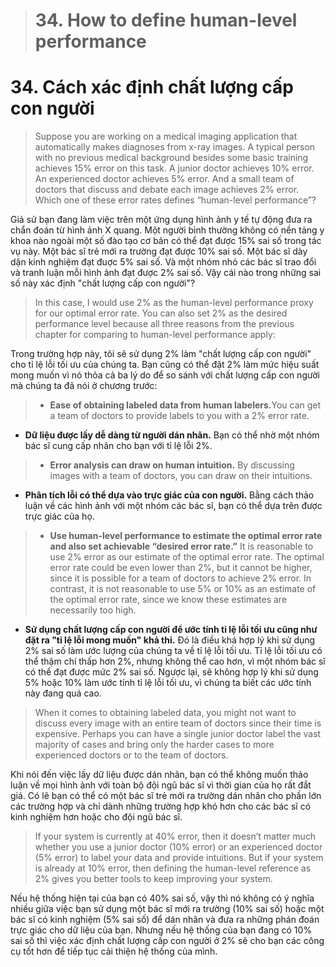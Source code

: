 > # 34. How to define human-level performance

# 34. Cách xác định chất lượng cấp con người

> Suppose you are working on a medical imaging application that automatically makes diagnoses from x-ray images. A typical person with no previous medical background besides some basic training achieves 15% error on this task. A junior doctor achieves 10% error. An experienced doctor achieves 5% error. And a small team of doctors that discuss and debate each image achieves 2% error. Which one of these error rates defines “human-level performance”?

Giả sử bạn đang làm việc trên một ứng dụng hình ảnh y tế tự động đưa ra chẩn đoán từ hình ảnh X quang. Một người bình thường không có nền tảng y khoa nào ngoài một số đào tạo cơ bản có thể đạt được 15% sai số trong tác vụ này. Một bác sĩ trẻ mới ra trường đạt được 10% sai số. Một bác sĩ dày dặn kinh nghiệm đạt đuợc 5% sai số. Và một nhóm nhỏ các bác sĩ trao đổi và tranh luận mỗi hình ảnh đạt được 2% sai số. Vậy cái nào trong những sai số này xác định "chất lượng cấp con người"?

> In this case, I would use 2% as the human-level performance proxy for our optimal error rate. You can also set 2% as the desired performance level because all three reasons from the previous chapter for comparing to human-level performance apply:

Trong trường hợp này, tôi sẽ sử dụng 2% làm "chất lượng cấp con người" cho tỉ lệ lỗi tối ưu của chúng ta. Bạn cũng có thể đặt 2% làm mức hiệu suất mong muốn vì nó thỏa cả ba lý do để so sánh với chất lượng cấp con người mà chúng ta đã nói ở chương trước:

> * **Ease of obtaining labeled data from human labelers.​** You can get a team of doctors to provide labels to you with a 2% error rate.

* **Dữ liệu được lấy dễ dàng từ người dán nhãn.** Bạn có thể nhờ một nhóm bác sĩ cung cấp nhãn cho bạn với tỉ lệ lỗi 2%.

> * **Error analysis can draw on human intuition.** ​By discussing images with a team of doctors, you can draw on their intuitions.

* **Phân tích lỗi có thể dựa vào trực giác của con người.** Bằng cách thảo luận về các hình ảnh với một nhóm các bác sĩ, bạn có thể dựa trên được trực giác của họ.


> * **Use human-level performance to estimate the optimal error rate and also set achievable “desired error rate.”​** It is reasonable to use 2% error as our estimate of the optimal error rate. The optimal error rate could be even lower than 2%, but it cannot be higher, since it is possible for a team of doctors to achieve 2% error. In contrast, it is not reasonable to use 5% or 10% as an estimate of the optimal error rate, since we know these estimates are necessarily too high.

* **Sử dụng chất lượng cấp con người để ước tính tỉ lệ lỗi tối ưu cũng như đặt ra "tỉ lệ lỗi mong muốn"​ khả thi.** Đó là điều khá hợp lý khi sử dụng 2% sai số làm ước lượng của chúng ta về tỉ lệ lỗi tối ưu. Tỉ lệ lỗi tối ưu có thể thậm chí thấp hơn 2%, nhưng không thể cao hơn, vì một nhóm bác sĩ có thể đạt được mức 2% sai số. Ngược lại, sẽ không hợp lý khi sử dụng 5% hoặc 10% làm ước tính tỉ lệ lỗi tối ưu, vì chúng ta biết các ước tính này đang quá cao.

> When it comes to obtaining labeled data, you might not want to discuss every image with an entire team of doctors since their time is expensive. Perhaps you can have a single junior doctor label the vast majority of cases and bring only the harder cases to more experienced doctors or to the team of doctors.

Khi nói đến việc lấy dữ liệu được dán nhãn, bạn có thể không muốn thảo luận về mọi hình ảnh với toàn bộ đội ngũ bác sĩ vì thời gian của họ rất đắt giá. Có lẽ bạn có thể có một bác sĩ trẻ mới ra trường dán nhãn cho phần lớn các trường hợp và chỉ dành những trường hợp khó hơn cho các bác sĩ có kinh nghiệm hơn hoặc cho đội ngũ bác sĩ.


> If your system is currently at 40% error, then it doesn’t matter much whether you use a junior doctor (10% error) or an experienced doctor (5% error) to label your data and provide intuitions. But if your system is already at 10% error, then defining the human-level reference as 2% gives you better tools to keep improving your system.

Nếu hệ thống hiện tại của bạn có 40% sai số, vậy thì nó không có ý nghĩa nhiều giữa việc bạn sử dụng một bác sĩ mới ra trường (10% sai số) hoặc một bác sĩ có kinh nghiệm (5% sai số) để dán nhãn và đưa ra những phán đoán trực giác cho dữ liệu của bạn. Nhưng nếu hệ thống của bạn đang có 10% sai số thì việc xác định chất lượng cấp con người ở 2% sẽ cho bạn các công cụ tốt hơn để tiếp tục cải thiện hệ thống của mình.
